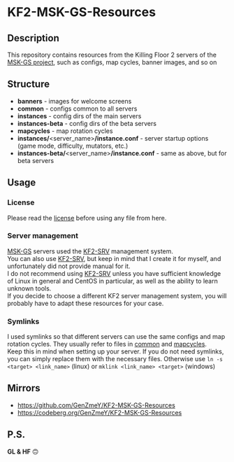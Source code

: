 # KF2-MSK-GS-Resources

## Description
This repository contains resources from the Killing Floor 2 servers of the [MSK-GS project](https://steamcommunity.com/groups/msk-gs), such as configs, map cycles, banner images, and so on  

## Structure
- **banners** - images for welcome screens
- **common** - configs common to all servers
- **instances** - config dirs of the main servers
- **instances-beta** - config dirs of the beta servers
- **mapcycles** - map rotation cycles
- **instances/**<server_name>**/instance.conf** - server startup options (game mode, difficulty, mutators, etc.)
- **instances-beta/**<server_name>**/instance.conf** - same as above, but for beta servers

## Usage
### License
Please read the [license](LICENSE) before using any file from here.  

### Server management
[MSK-GS](https://steamcommunity.com/groups/msk-gs) servers used the [KF2-SRV](https://github.com/GenZmeY/KF2-SRV) management system.  
You can also use [KF2-SRV](https://github.com/GenZmeY/KF2-SRV), but keep in mind that I create it for myself, and unfortunately did not provide manual for it.  
I do not recommend using [KF2-SRV](https://github.com/GenZmeY/KF2-SRV) unless you have sufficient knowledge of Linux in general and CentOS in particular, as well as the ability to learn unknown tools.  
If you decide to choose a different KF2 server management system, you will probably have to adapt these resources for your case.  

### Symlinks
I used symlinks so that different servers can use the same configs and map rotation cycles. They usually refer to files in [common](common) and [mapcycles](mapcycles).  
Keep this in mind when setting up your server. If you do not need symlinks, you can simply replace them with the necessary files. Otherwise use `ln -s <target> <link_name>` (linux) or `mklink <link_name> <target>` (windows)  

## Mirrors
- https://github.com/GenZmeY/KF2-MSK-GS-Resources  
- https://codeberg.org/GenZmeY/KF2-MSK-GS-Resources  

## P.S.
**GL & HF** 🙃  
